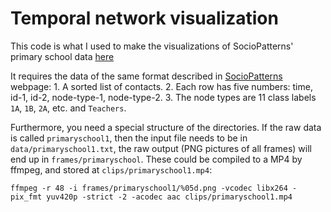 # Temporal network visualization

This code is what I used to make the visualizations of SocioPatterns' primary school data [here](https://petterhol.me/2021/06/19/some-temporal-network-visualizations/)

It requires the data of the same format described in [SocioPatterns](http://sociopatterns.org) webpage: 1. A sorted list of contacts. 2. Each row has five numbers: time, id-1, id-2, node-type-1, node-type-2. 3. The node types are 11 class labels `1A`, `1B`, `2A`, etc. and `Teachers`.

Furthermore, you need a special structure of the directories. If the raw data is called `primaryschool1`, then the input file needs to be in `data/primaryschool1.txt`, the raw output (PNG pictures of all frames) will end up in `frames/primaryschool`. These could be compiled to a MP4 by ffmpeg, and stored at `clips/primaryschool1.mp4`:

`ffmpeg -r 48 -i frames/primaryschool1/%05d.png -vcodec libx264 -pix_fmt yuv420p -strict -2 -acodec aac clips/primaryschool1.mp4`
